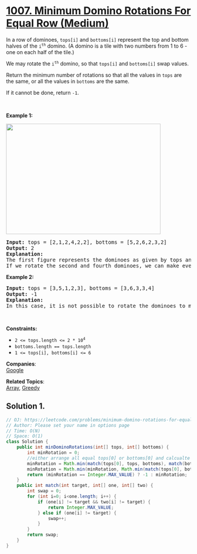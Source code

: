 # [1007. Minimum Domino Rotations For Equal Row (Medium)](https://leetcode.com/problems/minimum-domino-rotations-for-equal-row/)

<p>In a row of dominoes, <code>tops[i]</code> and <code>bottoms[i]</code> represent the top and bottom halves of the <code>i<sup>th</sup></code> domino. (A domino is a tile with two numbers from 1 to 6 - one on each half of the tile.)</p>

<p>We may rotate the <code>i<sup>th</sup></code> domino, so that <code>tops[i]</code> and <code>bottoms[i]</code> swap values.</p>

<p>Return the minimum number of rotations so that all the values in <code>tops</code> are the same, or all the values in <code>bottoms</code> are the same.</p>

<p>If it cannot be done, return <code>-1</code>.</p>

<p>&nbsp;</p>
<p><strong>Example 1:</strong></p>
<img alt="" src="https://assets.leetcode.com/uploads/2021/05/14/domino.png" style="height: 300px; width: 421px;">
<pre><strong>Input:</strong> tops = [2,1,2,4,2,2], bottoms = [5,2,6,2,3,2]
<strong>Output:</strong> 2
<strong>Explanation:</strong> 
The first figure represents the dominoes as given by tops and bottoms: before we do any rotations.
If we rotate the second and fourth dominoes, we can make every value in the top row equal to 2, as indicated by the second figure.
</pre>

<p><strong>Example 2:</strong></p>

<pre><strong>Input:</strong> tops = [3,5,1,2,3], bottoms = [3,6,3,3,4]
<strong>Output:</strong> -1
<strong>Explanation:</strong> 
In this case, it is not possible to rotate the dominoes to make one row of values equal.
</pre>

<p>&nbsp;</p>
<p><strong>Constraints:</strong></p>

<ul>
	<li><code>2 &lt;= tops.length &lt;= 2 * 10<sup>4</sup></code></li>
	<li><code>bottoms.length == tops.length</code></li>
	<li><code>1 &lt;= tops[i], bottoms[i] &lt;= 6</code></li>
</ul>

**Companies**:  
[Google](https://leetcode.com/company/google)

**Related Topics**:  
[Array](https://leetcode.com/tag/array/), [Greedy](https://leetcode.com/tag/greedy/)

## Solution 1.

```java
// OJ: https://leetcode.com/problems/minimum-domino-rotations-for-equal-row/solution/
// Author: Please set your name in options page
// Time: O(N)
// Space: O(1)
class Solution {
    public int minDominoRotations(int[] tops, int[] bottoms) {
        int minRotation = 0;
        //either arrange all equal tops[0] or bottoms[0] and calcualte the min rotation
        minRotation = Math.min(match(tops[0], tops, bottoms), match(bottoms[0], tops, bottoms));
        minRotation = Math.min(minRotation, Math.min(match(tops[0], bottoms, tops), match(bottoms[0], bottoms, tops)));
        return (minRotation == Integer.MAX_VALUE) ? -1 : minRotation;
    }
    public int match(int target, int[] one, int[] two) {
        int swap = 0;
        for (int i=0; i<one.length; i++) {
            if (one[i] != target && two[i] != target) {
                return Integer.MAX_VALUE;
            } else if (one[i] != target) {
                swap++;
            }
        }
        return swap;
    }
}

```
